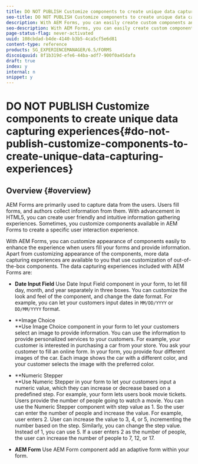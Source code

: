 ```yaml
---
title: DO NOT PUBLISH Customize components to create unique data capturing experiences
seo-title: DO NOT PUBLISH Customize components to create unique data capturing experiences
description: With AEM Forms, you can easily create custom components and add them in your adaptive forms. The custom components you add let you capture user data according to your specifications. 
seo-description: With AEM Forms, you can easily create custom components and add them in your adaptive forms. The custom components you add let you capture user data according to your specifications. 
page-status-flag: never-activated
uuid: 108cbdad-b4de-4140-b3b5-4ca5cf5e6d81
content-type: reference
products: SG_EXPERIENCEMANAGER/6.5/FORMS
discoiquuid: 8f1b319d-efe6-44ba-adf7-900f0a45dafa
draft: true
index: y
internal: n
snippet: y
---
```


# DO NOT PUBLISH Customize components to create unique data capturing experiences{#do-not-publish-customize-components-to-create-unique-data-capturing-experiences}

## Overview {#overview}

AEM Forms are primarily used to capture data from the users. Users fill forms, and authors collect information from them. With advancement in HTML5, you can create user friendly and intuitive information gathering experiences. Sometimes, you customize components available in AEM Forms to create a specific user interaction experience.

With AEM Forms, you can customize appearance of components easily to enhance the experience when users fill your forms and provide information. Apart from customizing appearance of the components, more data capturing experiences are available to you that use customization of out-of-the-box components. The data capturing experiences included with AEM Forms are:

* **Date Input Field** 
  Use Date Input Field component in your form, to let fill day, month, and year separately in three boxes. You can customize the look and feel of the component, and change the date format. For example, you can let your customers input dates in `MM/DD/YYYY` or `DD/MM/YYYY` format.  

* **Image Choice  
  **Use Image Choice component in your form to let your customers select an image to provide information. You can use the information to provide personalized services to your customers. For example, your customer is interested in purchasing a car from your store. You ask your customer to fill an online form. In your form, you provide four different images of the car. Each image shows the car with a different color, and your customer selects the image with the preferred color.  

* **Numeric Stepper  
  **Use Numeric Stepper in your form to let your customers input a numeric value, which they can increase or decrease based on a predefined step. For example, your form lets users book movie tickets. Users provide the number of people going to watch a movie. You can use the Numeric Stepper component with step value as 1. So the user can enter the number of people and increase the value. For example, user enters 2. User can increase the value to 3, 4, or 5, incrementing the number based on the step. Similarly, you can change the step value. Instead of 1, you can use 5. If a user enters 2 as the number of people, the user can increase the number of people to 7, 12, or 17. 
* **AEM Form** 
  Use AEM Form component add an adaptive form within your form.


